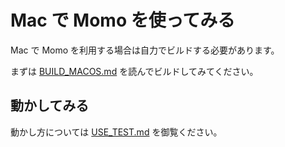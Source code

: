 # Mac で Momo を使ってみる

Mac で Momo を利用する場合は自力でビルドする必要があります。

まずは [BUILD_MACOS.md](BUILD_MACOS.md) を読んでビルドしてみてください。

## 動かしてみる

動かし方については [USE_TEST.md](USE_TEST.md) を御覧ください。
